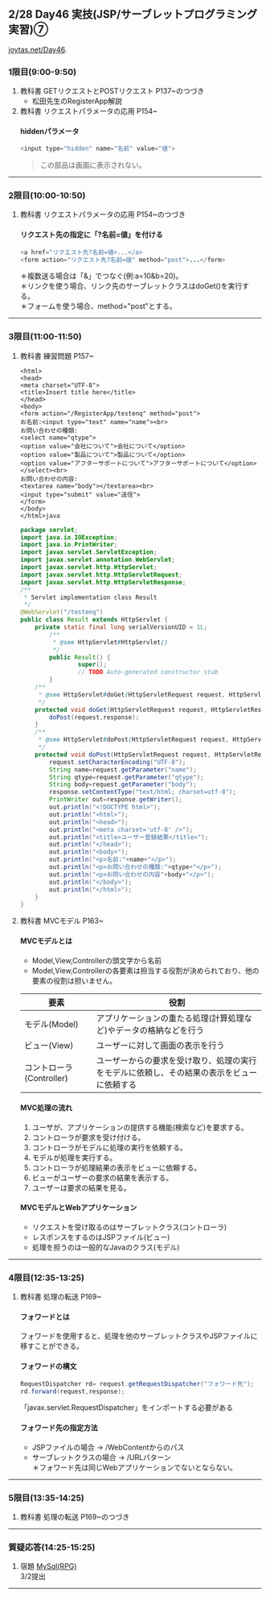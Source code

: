 ## 2/28 Day46 実技(JSP/サーブレットプログラミング実習)⑦
[joytas.net/Day46](https://joytas.net/%e8%a8%93%e7%b7%b4/day46).
### 1限目(9:00-9:50)
1. 教科書 GETリクエストとPOSTリクエスト P137~のつづき
	- 松田先生のRegisterApp解説
1. 教科書 リクエストパラメータの応用 P154~
	#### hiddenパラメータ
	~~~java
	<input type="hidden" name="名前" value="値">
	~~~
	> この部品は画面に表示されない。
---
### 2限目(10:00-10:50)
1. 教科書 リクエストパラメータの応用 P154~のつづき
	#### リクエスト先の指定に「?名前=値」を付ける
	~~~java
	<a href="リクエスト先?名前=値>...</a>
	<form action="リクエスト先?名前=値" method="post">...</form>
	~~~
	＊複数送る場合は「&」でつなぐ(例:a=10&b=20)。  
	＊リンクを使う場合、リンク先のサーブレットクラスはdoGet()を実行する。  
	＊フォームを使う場合、method="post"とする。
---
### 3限目(11:00-11:50)
1. 教科書 練習問題 P157~
	~~~<!DOCTYPE html>
	<html>
	<head>
	<meta charset="UTF-8">
	<title>Insert title here</title>
	</head>
	<body>
	<form action="/RegisterApp/testenq" method="post">
	お名前:<input type="text" name="name"><br>
	お問い合わせの種類:
	<select name="qtype">
	<option value="会社について">会社について</option>
	<option value="製品について">製品について</option>
	<option value="アフターサポートについて">アフターサポートについて</option>
	</select><br>
	お問い合わせの内容:
	<textarea name="body"></textarea><br>
	<input type="submit" value="送信">
	</form>
	</body>
	</html>java
	~~~
	~~~java
	package servlet;
	import java.io.IOException;
	import java.io.PrintWriter;
	import javax.servlet.ServletException;
	import javax.servlet.annotation.WebServlet;
	import javax.servlet.http.HttpServlet;
	import javax.servlet.http.HttpServletRequest;
	import javax.servlet.http.HttpServletResponse;
	/**
	 * Servlet implementation class Result
	 */
	@WebServlet("/testenq")
	public class Result extends HttpServlet {
		private static final long serialVersionUID = 1L;
			/**
			 * @see HttpServlet#HttpServlet()
			 */
			public Result() {
					super();
					// TODO Auto-generated constructor stub
			}
		/**
		 * @see HttpServlet#doGet(HttpServletRequest request, HttpServletResponse response)
		 */
		protected void doGet(HttpServletRequest request, HttpServletResponse response) throws ServletException, IOException {
			doPost(request,response);
		}
		/**
		 * @see HttpServlet#doPost(HttpServletRequest request, HttpServletResponse response)
		 */
		protected void doPost(HttpServletRequest request, HttpServletResponse response) throws ServletException, IOException {
			request.setCharacterEncoding("UTF-8");
			String name=request.getParameter("name");
			String qtype=request.getParameter("qtype");
			String body=request.getParameter("body");
			response.setContentType("text/html; charset=utf-8");
			PrintWriter out=response.getWriter();
			out.println("<!DOCTYPE html>");
			out.println("<html>");
			out.println("<head>");
			out.println("<meta charset='utf-8' />");
			out.println("<title>ユーザー登録結果</title>");
			out.println("</head>");
			out.println("<body>");
			out.println("<p>名前:"+name+"</p>");
			out.println("<p>お問い合わせの種類:"+qtype+"</p>");
			out.println("<p>お問い合わせの内容"+body+"</p>");
			out.println("</body>");
			out.println("</html>");
		}
	}
	~~~
1. 教科書 MVCモデル P163~
	#### MVCモデルとは
	- Model,View,Controllerの頭文字から名前
	- Model,View,Controllerの各要素は担当する役割が決められており、他の要素の役割は担いません。

	|要素|役割|
	|---|---|
	|モデル(Model)|アプリケーションの重たる処理(計算処理など)やデータの格納などを行う|
	|ビュー(View)|ユーザーに対して画面の表示を行う|
	|コントローラ(Controller)|ユーザーからの要求を受け取り、処理の実行をモデルに依頼し、その結果の表示をビューに依頼する|
	#### MVC処理の流れ
	1. ユーザが、アプリケーションの提供する機能(検索など)を要求する。
	1. コントローラが要求を受け付ける。
	1. コントローラがモデルに処理の実行を依頼する。
	1. モデルが処理を実行する。
	1. コントローラが処理結果の表示をビューに依頼する。
	1. ビューがユーザーの要求の結果を表示する。
	1. ユーザーは要求の結果を見る。
	#### MVCモデルとWebアプリケーション
	- リクエストを受け取るのはサーブレットクラス(コントローラ)
	- レスポンスをするのはJSPファイル(ビュー)
	- 処理を担うのは一般的なJavaのクラス(モデル)
---
### 4限目(12:35-13:25)
1. 教科書 処理の転送 P169~
	#### フォワードとは
	フォワードを使用すると、処理を他のサーブレットクラスやJSPファイルに移すことができる。
	#### フォワードの構文
	~~~java
	RequestDispatcher rd= request.getRequestDispatcher("フォワード先");
	rd.forward(request,response);
	~~~
	「javax.servlet.RequestDispatcher」をインポートする必要がある
	#### フォワード先の指定方法
	- JSPファイルの場合 → /WebContentからのパス
	- サーブレットクラスの場合 → /URLパターン  
	＊フォワード先は同じWebアプリケーションでないとならない。
---
### 5限目(13:35-14:25)
1. 教科書 処理の転送 P169~のつづき
---
### 質疑応答(14:25-15:25)
1. 宿題
[MySql(RPG)](https://joytas.net/programming/mysql/mysql_rpg)  
3/2提出
----
